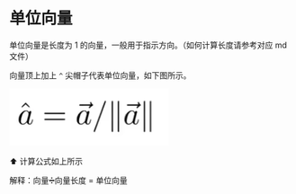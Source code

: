 # 单位向量

单位向量是长度为 1 的向量，一般用于指示方向。（如何计算长度请参考对应 md 文件）

向量顶上加上 `^` 尖帽子代表单位向量，如下图所示。

![image-20210927123615462](assets/image-20210927123615462.png)

⬆️ 计算公式如上所示

解释：向量➗向量长度 = 单位向量

